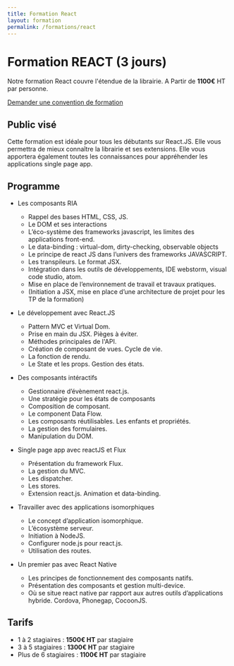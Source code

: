 ```yaml
---
title: Formation React
layout: formation
permalink: /formations/react
---
```


# Formation REACT (3 jours)

Notre formation React couvre l'étendue de la librairie. A Partir de <strong>1100€</strong> HT par personne.

[Demander une convention de formation](mailto:contact@floria-consulting.com)

## Public visé

Cette formation est idéale pour tous les débutants sur React.JS. Elle vous permettra de mieux connaître la librairie et ses extensions. Elle vous apportera également toutes les connaissances pour appréhender les applications single page app.

## Programme

- Les composants RIA
  - Rappel des bases HTML, CSS, JS.
  - Le DOM et ses interactions
  - L’éco-système des frameworks javascript, les limites des applications front-end.
  - Le data-binding : virtual-dom, dirty-checking, observable objects
  - Le principe de react JS dans l’univers des frameworks JAVASCRIPT.
  - Les transpileurs. Le format JSX.
  - Intégration dans les outils de développements, IDE webstorm, visual code studio, atom.
  - Mise en place de l’environnement de travail et travaux pratiques.
  - (Initiation a JSX, mise en place d’une architecture de projet pour les TP de la formation)

- Le développement avec React.JS
  - Pattern MVC et Virtual Dom.
  - Prise en main du JSX. Pièges à éviter.
  - Méthodes principales de l'API.
  - Création de composant de vues. Cycle de vie.
  - La fonction de rendu.
  - Le State et les props. Gestion des états.

- Des composants intéractifs
  - Gestionnaire d’évènement react.js.
  - Une stratégie pour les états de composants
  - Composition de composant.
  - Le component Data Flow.
  - Les composants réutilisables. Les enfants et propriétés.
  - La gestion des formulaires.
  - Manipulation du DOM.

- Single page app avec reactJS et Flux
  - Présentation du framework Flux.
  - La gestion du MVC.
  - Les dispatcher.
  - Les stores.
  - Extension react.js. Animation et data-binding.

- Travailler avec des applications isomorphiques
  - Le concept d’application isomorphique.
  - L’écosystème serveur.
  - Initiation à NodeJS.
  - Configurer node.js pour react.js.
  - Utilisation des routes.

- Un premier pas avec React Native
  - Les principes de fonctionnement des composants natifs.
  - Présentation des composants et gestion multi-device.
  - Où se situe react native par rapport aux autres outils d’applications hybride. Cordova, Phonegap, CocoonJS.

## Tarifs

- 1 à 2 stagiaires : <strong>1500€ HT</strong> par stagiaire
- 3 à 5 stagiaires : <strong>1300€ HT</strong> par stagiaire
- Plus de 6 stagiaires : <strong>1100€ HT</strong> par stagiaire